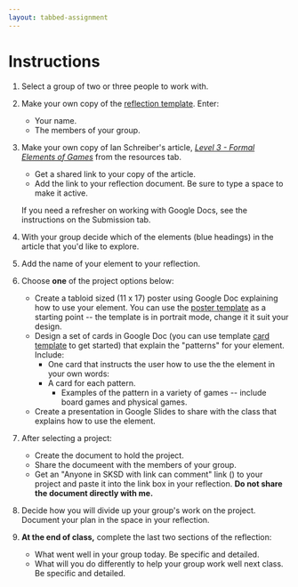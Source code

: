 ```yaml
---
layout: tabbed-assignment
---
```


# Instructions

1. Select a group of two or three people to work with.
1. Make your own copy of the [reflection template][template]. Enter:
   * Your name.
   * The members of your group.
1. Make your own copy of Ian Schreiber's article, *[Level 3 - Formal Elements of Games][article]* from the resources tab.
   * Get a shared link to your copy of the article.
   * Add the link to your reflection document. Be sure to type a space to make it active.
   
   If you need a refresher on working with Google Docs, see the instructions on the Submission tab.
1. With your group decide which of the elements (blue headings) in the article that you'd like to explore.
1. Add the name of your element to your reflection.
1. Choose **one** of the project options below:
   * Create a tabloid sized (11 x 17) poster using Google Doc explaining how to use your element. You can use the [poster template][poster-template] as a starting point -- the template is in portrait mode, change it it suit your design.
   * Design a set of cards in Google Doc (you can use template [card template][card-template] to get started) that explain the "patterns" for your element. Include:
      - One card that instructs the user how to use the the element in your own words:
      - A card for each pattern.
        - Examples of the pattern in a variety of games -- include board games and physical games.
   * Create a presentation in Google Slides to share with the class that explains how to use the element.
1. After selecting a project:
   * Create the document to hold the project.
   * Share the documeent with the members of your group.
   * Get an "Anyone in SKSD with link can comment" link () to your project and paste it into the link box in your reflection. **Do not share the document directly with me.**
1. Decide how you will divide up your group's work on the project. Document your plan in the space in your reflection.
1. **At the end of class,** complete the last two sections of the reflection:
   - What went well in your group today. Be specific and detailed.
   - What will you do differently to help your group work well next class. Be specific and detailed.


<!-- Don't edit links here, change them in _data/assignment.yml instead, -->

[article]: <{{site.data.assignment.article}}>
[card-template]: <{{site.data.assignment.card-template}}>
[poster-template]: <{{site.data.assignment.poster-template}}>
[slides]: <{{site.data.assignment.slides}}>
[template]: <{{site.data.assignment.template}}>
